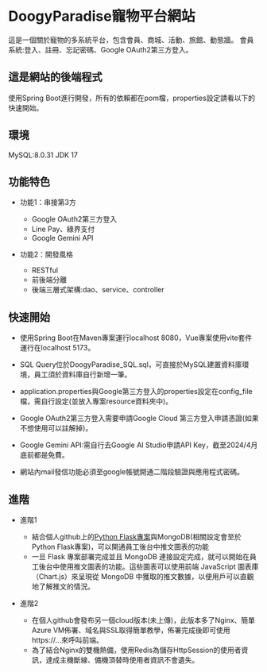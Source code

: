 # DoogyParadise寵物平台網站

這是一個關於寵物的多系統平台，包含會員、商城、活動、旅館、動態牆。
會員系統:登入、註冊、忘記密碼、Google OAuth2第三方登入。

## 這是網站的後端程式
使用Spring Boot進行開發，所有的依賴都在pom檔，properties設定請看以下的快速開始。

## 環境
MySQL:8.0.31
JDK 17
## 功能特色

- 功能1：串接第3方
    - Google OAuth2第三方登入
    - Line Pay、綠界支付
    - Google Gemini API
     
- 功能2：開發風格
    - RESTful
    - 前後端分離
    - 後端三層式架構:dao、service、controller

## 快速開始

- 使用Spring Boot在Maven專案運行localhost 8080，Vue專案使用vite套件運行在localhost 5173。

- SQL Query位於DoogyParadise_SQL.sql，可直接於MySQL建置資料庫環境，員工須於資料庫自行新增一筆。

- application.properties與Google第三方登入的properties設定在config_file檔，需自行設定(並放入專案resource資料夾中)。

- Google OAuth2第三方登入需要申請Google Cloud 第三方登入申請憑證(如果不想使用可以註解掉)。

- Google Gemini API:需自行去Google AI Studio申請API Key，截至2024/4月底前都是免費。

- 網站內mail發信功能必須至google帳號開通二階段驗證與應用程式密碼。

## 進階
- 進階1
    - 結合個人github上的[Python Flask專案](https://github.com/ruankairex/DoogyParadise_back_Flask)與MongoDB(相關設定會至於Python Flask專案)，可以開通員工後台中推文圖表的功能
    - 一旦 Flask 專案部署完成並且 MongoDB 連接設定完成，就可以開始在員工後台中使用推文圖表的功能。這些圖表可以使用前端 JavaScript 圖表庫（Chart.js）來呈現從 MongoDB 中獲取的推文數據，以便用戶可以直觀地了解推文的情況。

- 進階2
    - 在個人github會發布另一個cloud版本(未上傳)，此版本多了Nginx、簡單Azure VM佈署、域名與SSL取得簡單教學，佈署完成後即可使用https://...來呼叫前端。
    - 為了結合Nginx的雙機熱備，使用Redis為儲存HttpSession的使用者資訊，達成主機斷線、備機頂替時使用者資訊不會遺失。


